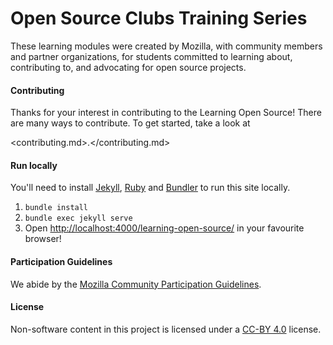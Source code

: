 # Open Source Clubs Training Series

These learning modules were created by Mozilla, with community members and
partner organizations, for students committed to learning about, contributing
to, and advocating for open source projects.

#### Contributing

Thanks for your interest in contributing to the Learning Open Source! There are many ways to contribute. To get started, take a look at

<contributing.md>.</contributing.md>

#### Run locally

You'll need to install [Jekyll](https://jekyllrb.com/), [Ruby](https://www.ruby-lang.org/en/) and [Bundler](http://bundler.io/) to run this site locally.

1. `bundle install`
2. `bundle exec jekyll serve`
3. Open <http://localhost:4000/learning-open-source/> in your favourite browser!

#### Participation Guidelines

We abide by the [Mozilla Community Participation Guidelines](https://www.mozilla.org/en-US/about/governance/policies/participation/).

#### License

Non-software content in this project is licensed under a [CC-BY 4.0](https://creativecommons.org/licenses/by/4.0/) license.
